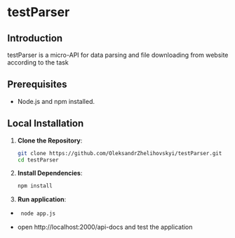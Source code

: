 # testParser

## Introduction

testParser is a micro-API for data parsing and file downloading from website according to the task

## Prerequisites

-   Node.js and npm installed.

## Local Installation

1. **Clone the Repository**:

    ```bash
    git clone https://github.com/OleksandrZhelihovskyi/testParser.git
    cd testParser
    ```

2. **Install Dependencies**:

    ```bash
    npm install
    ```

3. **Run application**:

-  ```bash
    node app.js
    ```
-  open http://localhost:2000/api-docs and test the application